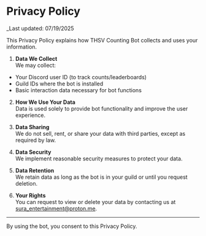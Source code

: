 # Privacy Policy

_Last updated: 07/19/2025

This Privacy Policy explains how THSV Counting Bot collects and uses your information.

1. **Data We Collect**  
We may collect:
- Your Discord user ID (to track counts/leaderboards)
- Guild IDs where the bot is installed
- Basic interaction data necessary for bot functions

2. **How We Use Your Data**  
Data is used solely to provide bot functionality and improve the user experience.

3. **Data Sharing**  
We do not sell, rent, or share your data with third parties, except as required by law.

4. **Data Security**  
We implement reasonable security measures to protect your data.

5. **Data Retention**  
We retain data as long as the bot is in your guild or until you request deletion.

6. **Your Rights**  
You can request to view or delete your data by contacting us at sura_entertainment@proton.me.

---

By using the bot, you consent to this Privacy Policy.

